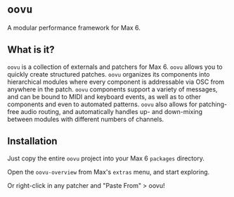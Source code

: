 `oovu`
======

A modular performance framework for Max 6.

What is it?
-----------

`oovu` is a collection of externals and patchers for Max 6. `oovu` allows you
to quickly create structured patches. `oovu` organizes its components into
hierarchical modules where every component is addressable via OSC from anywhere
in the patch. `oovu` components support a variety of messages, and can be bound
to MIDI and keyboard events, as well as to other components and even to
automated patterns. `oovu` also allows for patching-free audio routing, and
automatically handles up- and down-mixing between modules with different
numbers of channels.

Installation
------------

Just copy the entire `oovu` project into your Max 6 `packages` directory.

Open the `oovu-overview` from Max's `extras` menu, and start exploring.

Or right-click in any patcher and "Paste From" > oovu!
